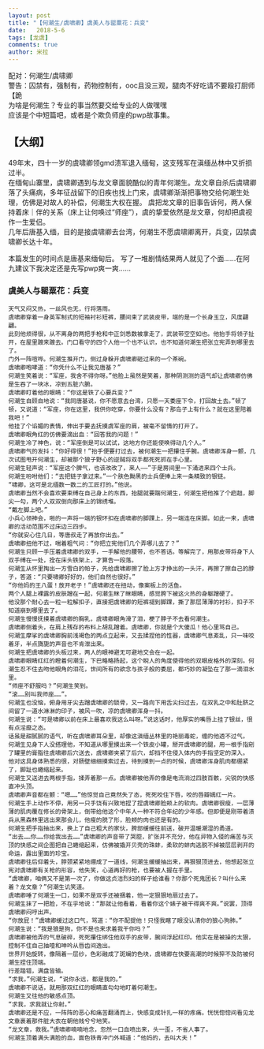 ```yaml
---
layout: post
title: "【何潮生/虞啸卿】虞美人与罂粟花：兵变"
date:   2018-5-6
tags: [龙虞]
comments: true
author: 米拉
---
```


配对：何潮生/虞啸卿  
警告：囚禁有，强制有，药物控制有，ooc且没三观，腿肉不好吃请不要殴打厨师【跪  
为啥是何潮生？专业的事当然要交给专业的人做嘿嘿  
应该是个中短篇吧，或者是个欺负师座的pwp故事集。  

## 【大纲】  
49年末，四十一岁的虞啸卿领gmd溃军退入缅甸，这支残军在滇缅丛林中又折损过半。  
在缅甸山寨里，虞啸卿遇到与龙文章面貌酷似的青年何潮生。龙文章自杀后虞啸卿落了头痛病，多年征战留下的旧疾也找上门来，虞啸卿渐渐把事物交给何潮生处理，仿佛是对故人的补偿，何潮生大权在握。
虞把龙文章的旧事告诉何，两人保持着床｜伴的关系（床上让何唤过“师座”），虞的挚爱依然是龙文章，何却把虞视作一生爱侣。  
几年后唐基入缅，目的是接虞啸卿去台湾，何潮生不愿虞啸卿离开，兵变，囚禁虞啸卿长达十年。  


本篇发生的时间点是唐基来缅甸后。
写了一堆剧情结果两人就见了个面……在阿九建议下我决定还是先写pwp爽一爽……


### 虞美人与罂粟花：兵变

	天气又闷又热，一丝风也无，行将落雨。  
	虞啸卿穿着一身英军制式的短袖衬衫短裤，腰间束了武装皮带，端的是一个长身玉立，风度翩翩。  
	此刻他烦得很，从不离身的两把手枪和中正剑悉数被拿走了，武装带空空如也。他抬手将领子扯开，在屋里踱来踱去。门口看守的四个人他一个也不认识，也不知道何潮生把张立宪弄到哪里去了。  
	门外一阵喧哗。何潮生推开门，侧过身躲开虞啸卿砸过来的一个茶碗。  
	虞啸卿咆哮道：“你凭什么不让我见唐基？”  
	何潮生笑着说：“军座，我舍不得你呀。”他脸上虽然是笑着，那种阴测测的语气却让虞啸卿仿佛是生吞了一块冰，凉到五脏六腑。  
	虞啸卿盯着他的眼睛：“你这是铁了心要兵变？”  
	何潮生自顾自地说：“我同唐基说，你不愿意去台湾，只愿一天委座下令，打回故土去。”顿了顿，又说道：“军座，你在这里，我供你吃穿，你要什么没有？那岛子上有什么？就在这里陪着我吧！”  
	他挂了个谄媚的表情，伸出手要去抚摸虞军座的肩，被毫不留情的打开了。  
	虞啸卿眼角红的仿佛要滴出血：“回答我的问题！”  
	何潮生冷了神色，说：“军座倒是可以试试，这地方你还能使唤得动几个人。”  
	虞啸卿气的发抖：“你好得很！”抬手便要打过去，被何潮生一把攥住手腕。虞啸卿浑身一颤，几次试图甩开何潮生，却被那个狼子野心的逆贼将双手都死死抓在手心里。  
	何潮生轻声说：“军座这个脾气，也该改改了，来人——”于是房间里一下涌进来四个士兵。  
	何潮生吩咐他们：“去把链子拿过来。”一个肤色黝黑的士兵便捧上来一条精致的银链。  
	“啸卿，这可是北缅数一数二的工匠打的。”他说。  
	虞啸卿当然不会喜欢要束缚在自己身上的东西，抬腿就要踹何潮生，何潮生把他推了个趔趄，脚尖一勾，两个人双双倒向那床上的锦绣堆。  
	“戴左脚上吧。”  
	小兵心领神会，啪的一声将一端的银环扣在虞啸卿的脚踝上，另一端连在床脚。如此一来，虞啸卿的活动范围不过床边三四步。  
	“你就安心住几日，等唐叔走了再放你出去。”  
	虞啸卿扭他不过，喘着粗气问：“你把立宪他们几个弄哪儿去了？”  
	何潮生只顾一手压着虞啸卿的双手，一手解他的腰带，也不答话。等解完了，用那皮带将身下人双手缚在一处，拴在床头铁架上，才算告一段落。  
	何潮生从怀里掏出一方雪白的帕子，先给虞啸卿擦了脸上方才挣出的一头汗，再擦了擦自己的脖子，答道：“只要啸卿好好的，他们自然也很好。”  
	“你他妈的王八蛋！放开老子！”虞啸卿还在扭动，像案板上的活鱼。  
	两个人腿上裸露的皮肤蹭在一起，何潮生眯了眯眼睛，感觉胯下被这火热的身躯蹭硬了。  
	他没那个耐心去一粒一粒解扣子，直接把虞啸卿的短裤褪到脚踝，撕了那层薄薄的衬衫，扣子不知道崩到哪里去了。  
	何潮生慢慢抚摸着虞啸卿的胸乳，虞啸卿眼角滑了泪，梗了脖子不去看何潮生。  
	虞啸卿侧着头，在肩上残存的布料上胡乱蹭着。虞啸卿，你就是个大傻瓜！他心里骂自己。  
	何潮生摩挲的虞啸卿胸前浅褐色的两点立起来，又去揉捏他的性器，虞啸卿气息紊乱，只一味咬着牙，半点旖旎的声音也不肯泄出来。  
	何潮生把虞啸卿的头板过来，两人的眼神避无可避地交会在一起。  
	虞啸卿眼睛红红的瞪着何潮生，下巴略略扬起，这个睨人的角度使得他的双眼皮格外的深刻。何潮生忍不住去吻他眼角的泪花，世间所有的欲念与孩子般的委屈，都巧妙的凝坠在了那一滴泪水里。  
	“师座不舒服吗？”何潮生笑到。  
	“滚……别叫我师座……”。
	何潮生也没恼，俯身用牙尖去蹭虞啸卿的锁骨，又一路向下用舌尖扫过去，在双乳之中和肚脐之间留了一道水淋淋的印子，被风一吹，凉的虞啸卿浑身一抖。  
	何潮生说：“可是啸卿以前在床上最喜欢我这么叫呀。”说这话时，他厚实的嘴唇上挂了银丝，很有点淫靡之态。  
	话虽是甜腻腻的语气，听在虞啸卿耳朵里，却像这滇缅丛林里的艳丽毒蛇，缠的他透不过气。  
	何潮生见身下人没搭理他，不知道从哪里摸出来一个铁皮小罐，掰开虞啸卿的腿，用一根手指剜了罐里的膏脂往虞啸卿后穴送去，虞啸卿夹紧了后穴，却挡不住侵入体内的手指坚定的深入。  
	他对这具身体熟悉的很，对肠壁细细摸索过去，待到摸到一点的时候，虞啸卿浑身肌肉都绷紧了，脚趾也蜷缩起来。  
	何潮生又送进去两根手指，揉弄着那一点。虞啸卿被他弄的像是电流淌过四肢百骸，尖锐的快感直冲头顶。  
	虞啸卿声音都在颤：“嗯……”他惊觉自己竟然失了态，死死咬住下唇，咬的唇瓣嫣红一片。  
	何潮生手上动作不停，用另一只手饶有兴致地捏了捏虞啸卿脸颊上的软肉。虞啸卿很瘦，一层薄薄的肌肉覆在修长的骨架上，倒带给他这个中年人一种不符合年纪的少年感。但即便是刚带着溃兵从黑森林里逃出来那会儿，他瘦的脱了形，脸颊的肉也还是有的。    
	何潮生把手指抽出来，换上了自己粗大的家伙，胯部缓缓往前送，破开温暖潮湿的甬道。  
	“出去……你……你给我出去……”虞啸卿的声音带了哭腔，扩张并不充分，他在异物入侵的痛苦与灭顶的快感之间企图把自己蜷缩起来，仿佛被撬开贝壳的珠蚌，柔软的蚌肉逃脱不掉被层层剥开的命运，露出里面的珍宝。  
	虞啸卿往后仰着头，脖颈紧紧地绷成了一道线，何潮生缓缓抽出来，再狠狠顶进去，他想起张立宪对虞啸卿有关枪的形容，他失笑，心道再好的枪，也要被人握在手里。  
	“虞啸卿，咱俩又不是第一次了，你做这贞洁烈妇的样子给谁看？你那个死鬼团长？叫什么来着？龙文章？”何潮生讥笑道。  
	虞啸卿唾了何潮生一口，如果不是双手还被捆着，他一定狠狠地扇过去了。  
	何潮生抹了一把脸，不在乎地说：“那就让他看着，看着你这个婊子被干得爽不爽。”说罢，顶得虞啸卿闷哼出声。  
	“你放屁！”虞啸卿缓过这口气，骂道：“你不配提他！只怪我瞎了眼没认清你的狼心狗肺。” 
	何潮生说：“我是狼是狗，你不是也来求着我干你吗？”  
	虞啸卿被他弄的气息破碎，死死攥住绑住他双手的皮带，腕间浮起红印。他实在是被操的太狠，控制不住自己抽噎和呻吟从唇齿间逸出。  
	世界开始旋转，像隔着一层纱，色彩融成了斑斓的色块，虞啸卿在快要高潮的时候猝不及防被何潮生捏住顶端。  
	行差踏错，满盘皆输。  
	“求我，”何潮生说，“说你永远，都是我的。”  
	虞啸卿不说话，就用那双红红的眼睛直勾勾地盯着何潮生。  
	何潮生又往他的敏感点顶。  
	“求我，求我就让你射。”  
	虞啸卿还是不应，一阵阵的恶心和痛苦翻涌而上，快感变成针扎一样的疼痛。恍恍惚惚间看见龙文章裹着那件脏大衣在朝他贱兮兮地笑。  
	“龙文章，救我。”虞啸卿喃喃地念，忽然一口血喷出来，头一歪，不省人事了。  
	何潮生顶着满头满脸的血，面色铁青冲门外喊道：“他妈的，去叫大夫！”  



